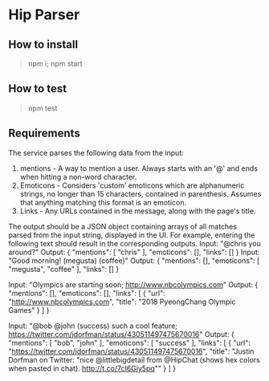 # Hip Parser


## How to install
> npm i; npm start


## How to test
> npm test


## Requirements
The service parses the following data from the input:
1. mentions - A way to mention a user. Always starts with an '@' and ends when hitting a non-word character.
2. Emoticons - Considers 'custom' emoticons which are alphanumeric strings, no longer than 15 characters, contained in parenthesis. Assumes that anything matching this format is an emoticon.
3. Links - Any URLs contained in the message, along with the page's title.
  
The output should be a JSON object containing arrays of all matches parsed from the input string, displayed in the UI.
For example, entering the following text should result in the corresponding outputs.
Input: "@chris you around?"
Output:
{
  "mentions": [
    "chris"
  ],
  "emoticons": [],
  "links": []
}
Input: "Good morning! (megusta) (coffee)"
Output:
{
  "mentions": [],
  "emoticons": [
    "megusta",
    "coffee"
  ],
  "links": []
}
 
Input: "Olympics are starting soon; http://www.nbcolympics.com"
Output:
{
  "mentions": [],
  "emoticons": [],
  "links": [
    {
      "url": "http://www.nbcolympics.com",
      "title": "2018 PyeongChang Olympic Games"
    }
  ]
}
 
Input: "@bob @john (success) such a cool feature; https://twitter.com/jdorfman/status/430511497475670016"
Output:
{
  "mentions": [
    "bob",
    "john"
  ],
  "emoticons": [
    "success"
  ],
  "links": [
    {
      "url": "https://twitter.com/jdorfman/status/430511497475670016",
      "title": "Justin Dorfman on Twitter: &quot;nice @littlebigdetail from @HipChat (shows hex colors when pasted in chat). http://t.co/7cI6Gjy5pq&quot;"
    }
  ]
}
